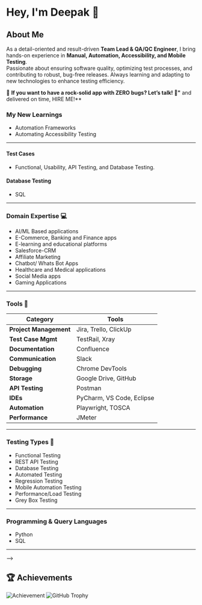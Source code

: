# Hey, I'm Deepak 👋

## About Me
As a detail-oriented and result-driven **Team Lead & QA/QC Engineer**, I bring hands-on experience in **Manual, Automation, Accessibility, and Mobile Testing**.  
Passionate about ensuring software quality, optimizing test processes, and contributing to robust, bug-free releases. Always learning and adapting to new technologies to enhance testing efficiency.  

🚀 **If you want to have a rock-solid app with ZERO bugs? Let’s talk! 🚀"** and delivered on time, HIRE ME!**  


### **My New Learnings**
- Automation Frameworks
- Automating Accessibility Testing  

---


#### **Test Cases**
- Functional, Usability, API Testing, and Database Testing.


#### **Database Testing**
- SQL

---

### **Domain Expertise 💻**
- AI/ML Based applications
- E-Commerce, Banking and Finance apps
- E-learning and educational platforms
- Salesforce-CRM
- Affiliate Marketing  
- Chatbot/ Whats Bot Apps  
- Healthcare and Medical applications
- Social Media apps
- Gaming Applications

---

### **Tools 🔧**
| Category              | Tools                                                                 |
|-----------------------|-----------------------------------------------------------------------|
| **Project Management** | Jira, Trello, ClickUp                                                |
| **Test Case Mgmt**     | TestRail, Xray                                                       |
| **Documentation**      | Confluence                                                           |
| **Communication**      | Slack                                                                |
| **Debugging**          | Chrome DevTools                                                      |
| **Storage**            | Google Drive, GitHub                                                 |
| **API Testing**        | Postman                                                              |
| **IDEs**               | PyCharm, VS Code, Eclipse                                            |
| **Automation**         | Playwright, TOSCA                               |
| **Performance**        | JMeter                                                               |

---

### **Testing Types 🧪**
- Functional Testing  
- REST API Testing  
- Database Testing  
- Automated Testing  
- Regression Testing  
- Mobile Automation Testing  
- Performance/Load Testing  
- Grey Box Testing  

---

### **Programming & Query Languages**
- Python  
- SQL  

---

-->
## 🏆 Achievements
![Achievement](https://img.shields.io/badge/Awesome-Developer-brightgreen)
![GitHub Trophy](https://github-profile-trophy.vercel.app/?username=yourusername)
